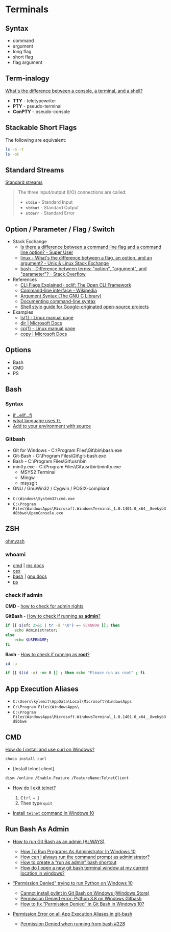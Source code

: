 # Terminals

## Syntax

* command
* argument
* long flag
* short flag
* flag argument

## Term-inalogy

[What's the difference between a console, a terminal, and a shell?](hanselman.com/blog/WhatsTheDifferenceBetweenAConsoleATerminalAndAShell.aspx)

* **TTY** - teletypewriter
* **PTY** - pseudo-terminal
* **ConPTY** - pseudo-console

## Stackable Short Flags

The following are equivalent:

```bash
ls -a -t
ls -at
```


## Standard Streams

[Standard streams](https://en.wikipedia.org/wiki/Standard_streams)

> The three input/output (I/O) connections are called:
>
> * **`stdin`** - Standard Input
> * **`stdout`** - Standard Output
> * **`stderr`** - Standard Error

## Option / Parameter / Flag / Switch

* Stack Exchange
  * [Is there a difference between a command line flag and a command line option? - Super User](https://superuser.com/questions/1070059/is-there-a-difference-between-a-command-line-flag-and-a-command-line-option)
  * [linux - What's the difference between a flag, an option, and an argument? - Unix & Linux Stack Exchange](https://unix.stackexchange.com/questions/285575/whats-the-difference-between-a-flag-an-option-and-an-argument)
  * [bash - Difference between terms: "option", "argument", and "parameter"? - Stack Overflow](https://stackoverflow.com/questions/36495669/difference-between-terms-option-argument-and-parameter)
* References
  * [CLI Flags Explained · oclif: The Open CLI Framework](https://oclif.io/blog/2019/02/20/cli-flags-explained)
  * [Command-line interface - Wikipedia](https://en.wikipedia.org/wiki/Command-line_interface)
  * [Argument Syntax (The GNU C Library)](https://www.gnu.org/software/libc/manual/html_node/Argument-Syntax.html)
  * [Documenting command-line syntax](https://developers.google.com/style/code-syntax)
  * [Shell style guide for Google-originated open-source projects](https://google.github.io/styleguide/shellguide.html)
* Examples
  * [ls(1) - Linux manual page](https://man7.org/linux/man-pages/man1/ls.1.html)
  * [dir | Microsoft Docs](https://docs.microsoft.com/en-us/windows-server/administration/windows-commands/dir)
  * [cp(1) - Linux manual page](https://man7.org/linux/man-pages/man1/cp.1.html)
  * [copy | Microsoft Docs](https://docs.microsoft.com/en-us/windows-server/administration/windows-commands/copy)

## Options

* Bash
* CMD
* PS

## Bash

### Syntax

* [if...elif...fi](https://ss64.com/bash/if.html)
* [what language uses `fi`](https://stackoverflow.com/a/41537459/1366033)
* [Add to your environment with source](https://opensource.com/article/20/6/bash-source-command)

### Gitbash

* Git for Windows - C:\Program Files\Git\bin\bash.exe
* Git-Bash        - C:\Program Files\Git\git-bash.exe
* Bash            - C:\Program Files\Git\usr\bin
* mintty.exe      - C:\Program Files\Git\usr\bin\mintty.exe
  * MSYS2 Terminal
  * Mingw
  * msysgit
* GNU / GnuWin32 / Cygwin / POSIX-compliant

<!-- spellchecker: disable -->

* `C:\Windows\System32\cmd.exe`
* `C:\Program Files\WindowsApps\Microsoft.WindowsTerminal_1.0.1401.0_x64__8wekyb3d8bbwe\OpenConsole.exe`

<!-- spellchecker: enable -->


## ZSH

[ohmyzsh](https://github.com/ohmyzsh/ohmyzsh)



### whoami

* [cmd](https://ss64.com/nt/whoami.html) | [ms docs](https://docs.microsoft.com/en-us/windows-server/administration/windows-commands/whoami)
* [osx](https://ss64.com/osx/id.html)
* [bash](https://ss64.com/bash/whoami.html) | [gnu docs](https://www.gnu.org/software/coreutils/manual/html_node/whoami-invocation.html)
* [ps](https://stackoverflow.com/q/2085744/1366033)


### check if admin

**CMD** - [how to check for admin rights](https://stackoverflow.com/q/4051883/1366033)

**GitBash** - [How to check if running as **admin**?](https://stackoverflow.com/q/43650595/1366033)

```bash
if [[ $(sfc 2>&1 | tr -d '\0') =~ SCANNOW ]]; then
    echo Administrator;
else
    echo $USERNAME;
fi
```

**Bash** - [How to check if running as **root**?](https://stackoverflow.com/q/18215973/1366033)

```bash
id -u
```

```bash
if [[ $(id -u) -ne 0 ]] ; then echo "Please run as root" ; fi
```

## App Execution Aliases

<!-- spellchecker: disable -->

* `C:\Users\kylemit\AppData\Local\Microsoft\WindowsApps`
* `C:\Program Files\WindowsApps\`
* `C:\Program Files\WindowsApps\Microsoft.WindowsTerminal_1.0.1401.0_x64__8wekyb3d8bbwe`

<!-- spellchecker: enable -->


## CMD

[How do I install and use curl on Windows?](https://stackoverflow.com/a/16216825/1366033)

```bash
choco install curl
```

* [Install telnet client]

```bash
dism /online /Enable-Feature /FeatureName:TelnetClient
```

* [How do I exit telnet?](https://superuser.com/questions/486496/how-do-i-exit-telnet)

   1. <kbd>Ctrl</kbd> + <kbd>]</kbd>
   2. Then type `quit`

* [Install `telnet` command in Windows 10](https://stackoverflow.com/a/64744406/1366033)

## Run Bash As Admin

* [How to run Git Bash as an admin (ALWAYS)](https://stackoverflow.com/q/55002170/1366033)
  * [How To Run Programs As Administrator In Windows 10](https://www.itechtics.com/run-programs-administrator/)
  * [How can I always run the command prompt as administrator?](https://superuser.com/q/453409/180163)
  * [How to create a “run as admin” bash shortcut](https://superuser.com/q/1077337/180163)
  * [How do I open a new git bash terminal window at my current location in windows?](https://superuser.com/q/1314743/180163)

* [“Permission Denied” trying to run Python on Windows 10](https://stackoverflow.com/q/56974927/1366033)
  * [Cannot install pylint in Git Bash on Windows (Windows Store)](https://stackoverflow.com/q/57447363/1366033)
  * [Permission Denied error: Python 3.8 on Windows Gitbash](https://stackoverflow.com/q/59487242/1366033)
  * [How to fix “Permission Denied” in Git Bash in Windows 10?](https://superuser.com/q/1532831/180163)

* [Permission Error on all App Execution Aliases in git-bash](https://github.com/git-for-windows/git/issues/2675)
  * [Permission Denied when running from bash #228](https://github.com/microsoft/winget-cli/issues/228)
